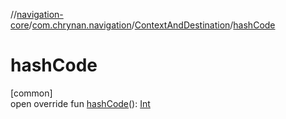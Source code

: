//[navigation-core](../../../index.md)/[com.chrynan.navigation](../index.md)/[ContextAndDestination](index.md)/[hashCode](hash-code.md)

# hashCode

[common]\
open override fun [hashCode](hash-code.md)(): [Int](https://kotlinlang.org/api/latest/jvm/stdlib/kotlin/-int/index.html)
